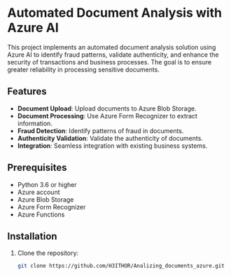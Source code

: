 # Automated Document Analysis with Azure AI

This project implements an automated document analysis solution using Azure AI to identify fraud patterns, validate authenticity, and enhance the security of transactions and business processes. The goal is to ensure greater reliability in processing sensitive documents.

## Features

- **Document Upload**: Upload documents to Azure Blob Storage.
- **Document Processing**: Use Azure Form Recognizer to extract information.
- **Fraud Detection**: Identify patterns of fraud in documents.
- **Authenticity Validation**: Validate the authenticity of documents.
- **Integration**: Seamless integration with existing business systems.

## Prerequisites

- Python 3.6 or higher
- Azure account
- Azure Blob Storage
- Azure Form Recognizer
- Azure Functions

## Installation

1. Clone the repository:

   ```bash
   git clone https://github.com/H3ITHOR/Analizing_documents_azure.git
